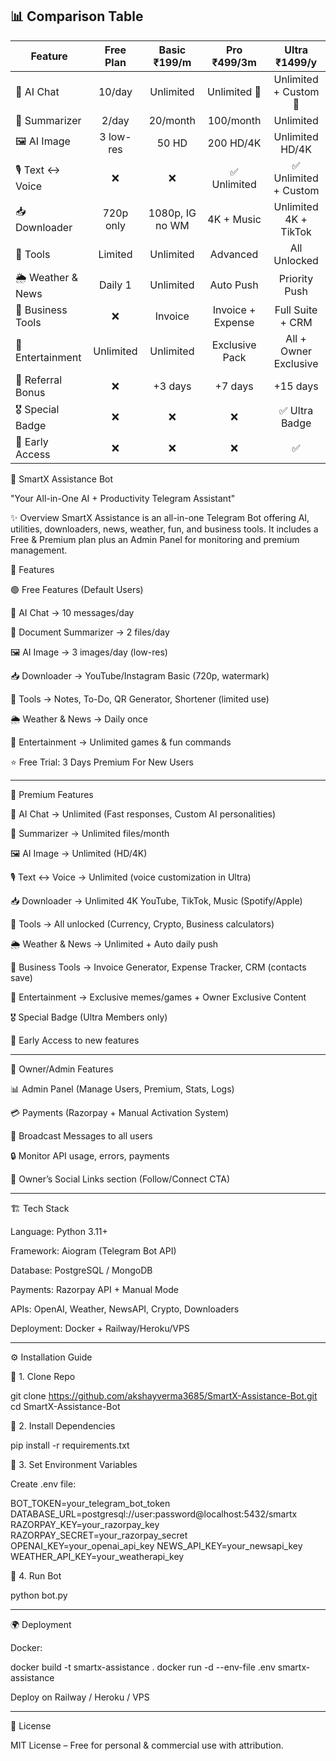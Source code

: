 ## 📊 Comparison Table

| Feature                | Free Plan | Basic ₹199/m | Pro ₹499/3m | Ultra ₹1499/y |
|------------------------|:---------:|:------------:|:-----------:|:-------------:|
| 🧠 AI Chat             | 10/day    | Unlimited    | Unlimited 🚀 | Unlimited + Custom 🤖 |
| 📄 Summarizer          | 2/day     | 20/month     | 100/month   | Unlimited |
| 🖼 AI Image            | 3 low-res | 50 HD        | 200 HD/4K   | Unlimited HD/4K |
| 🎙 Text ↔ Voice        | ❌        | ❌           | ✅ Unlimited | ✅ Unlimited + Custom |
| 📥 Downloader          | 720p only | 1080p, IG no WM | 4K + Music | Unlimited 4K + TikTok |
| 📝 Tools               | Limited   | Unlimited    | Advanced    | All Unlocked |
| 🌦 Weather & News      | Daily 1   | Unlimited    | Auto Push   | Priority Push |
| 💼 Business Tools      | ❌        | Invoice      | Invoice + Expense | Full Suite + CRM |
| 🎉 Entertainment       | Unlimited | Unlimited    | Exclusive Pack | All + Owner Exclusive |
| 🎁 Referral Bonus      | ❌        | +3 days      | +7 days     | +15 days |
| 🎖 Special Badge       | ❌        | ❌           | ❌          | ✅ Ultra Badge |
| 🎯 Early Access        | ❌        | ❌           | ❌          | ✅ |
🤖 SmartX Assistance Bot

"Your All-in-One AI + Productivity Telegram Assistant"

✨ Overview
SmartX Assistance is an all-in-one Telegram Bot offering AI, utilities, downloaders, news, weather, fun, and business tools.
It includes a Free & Premium plan plus an Admin Panel for monitoring and premium management.

🚀 Features

🟢 Free Features (Default Users)

🧠 AI Chat → 10 messages/day

📄 Document Summarizer → 2 files/day

🖼 AI Image → 3 images/day (low-res)

📥 Downloader → YouTube/Instagram Basic (720p, watermark)

📝 Tools → Notes, To-Do, QR Generator, Shortener (limited use)

🌦 Weather & News → Daily once

🎉 Entertainment → Unlimited games & fun commands

⭐ Free Trial: 3 Days Premium For New Users 

---

💎 Premium Features

🧠 AI Chat → Unlimited (Fast responses, Custom AI personalities)

📄 Summarizer → Unlimited files/month

🖼 AI Image → Unlimited (HD/4K)

🎙 Text ↔ Voice → Unlimited (voice customization in Ultra)

📥 Downloader → Unlimited 4K YouTube, TikTok, Music (Spotify/Apple)

📝 Tools → All unlocked (Currency, Crypto, Business calculators)

🌦 Weather & News → Unlimited + Auto daily push

💼 Business Tools → Invoice Generator, Expense Tracker, CRM (contacts save)

🎉 Entertainment → Exclusive memes/games + Owner Exclusive Content

🎖 Special Badge (Ultra Members only)

🎯 Early Access to new features

---

👑 Owner/Admin Features

📊 Admin Panel (Manage Users, Premium, Stats, Logs)

💳 Payments (Razorpay + Manual Activation System)

📢 Broadcast Messages to all users

🔒 Monitor API usage, errors, payments

🔗 Owner’s Social Links section (Follow/Connect CTA)

---

🏗️ Tech Stack

Language: Python 3.11+

Framework: Aiogram (Telegram Bot API)

Database: PostgreSQL / MongoDB

Payments: Razorpay API + Manual Mode

APIs: OpenAI, Weather, NewsAPI, Crypto, Downloaders

Deployment: Docker + Railway/Heroku/VPS

---

⚙️ Installation Guide

🔹 1. Clone Repo

git clone https://github.com/akshayverma3685/SmartX-Assistance-Bot.git
cd SmartX-Assistance-Bot

🔹 2. Install Dependencies

pip install -r requirements.txt

🔹 3. Set Environment Variables

Create .env file:

BOT_TOKEN=your_telegram_bot_token
DATABASE_URL=postgresql://user:password@localhost:5432/smartx
RAZORPAY_KEY=your_razorpay_key
RAZORPAY_SECRET=your_razorpay_secret
OPENAI_KEY=your_openai_api_key
NEWS_API_KEY=your_newsapi_key
WEATHER_API_KEY=your_weatherapi_key

🔹 4. Run Bot

python bot.py

---

🌍 Deployment

Docker:

docker build -t smartx-assistance .
docker run -d --env-file .env smartx-assistance

Deploy on Railway / Heroku / VPS

---

🔐 License

MIT License – Free for personal & commercial use with attribution.

